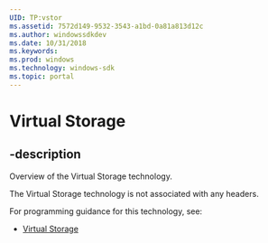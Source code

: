 ```yaml
---
UID: TP:vstor
ms.assetid: 7572d149-9532-3543-a1bd-0a81a813d12c
ms.author: windowssdkdev
ms.date: 10/31/2018
ms.keywords: 
ms.prod: windows
ms.technology: windows-sdk
ms.topic: portal
---
```


# Virtual Storage

## -description

Overview of the Virtual Storage technology.

The Virtual Storage technology is not associated with any headers.

For programming guidance for this technology, see:
* [Virtual Storage](https://msdn.microsoft.com/en-us/library/windows/desktop/dd323653(v=vs.85).aspx)

